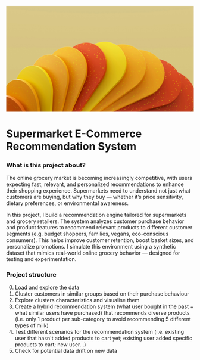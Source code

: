 ![alt text](https://github.com/algerza/supermarket_recommendation_system/blob/master/cover.jpg?raw=true)

# Supermarket E-Commerce Recommendation System

### What is this project about?
The online grocery market is becoming increasingly competitive, with users expecting fast, relevant, and personalized recommendations to enhance their shopping experience. Supermarkets need to understand not just what customers are buying, but why they buy — whether it’s price sensitivity, dietary preferences, or environmental awareness.

In this project, I build a recommendation engine tailored for supermarkets and grocery retailers. The system analyzes customer purchase behavior and product features to recommend relevant products to different customer segments (e.g. budget shoppers, families, vegans, eco-conscious consumers). This helps improve customer retention, boost basket sizes, and personalize promotions. I simulate this environment using a synthetic dataset that mimics real-world online grocery behavior — designed for testing and experimentation.

### Project structure
0. Load and explore the data
1. Cluster customers in similar groups based on their purchase behaviour
2. Explore clusters characteristics and visualise them
3. Create a hybrid recommendation system (what user bought in the past + what similar users have purchased) that recommends diverse products (i.e. only 1 product per sub-category to avoid recommending 5 different types of milk)
4. Test different scenarios for the recommendation system (i.e. existing user that hasn't added products to cart yet; existing user added specific products to cart; new user...)
5. Check for potential data drift on new data